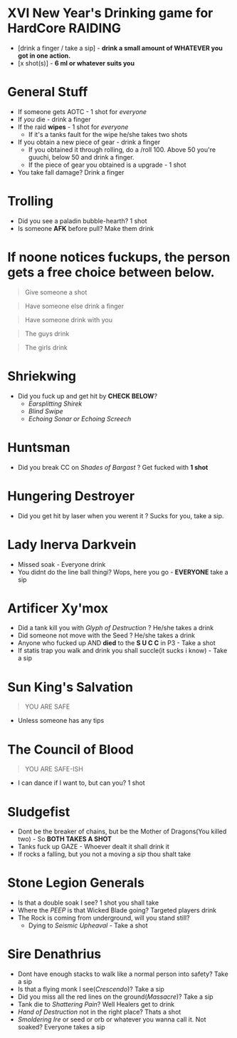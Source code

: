 # XVI New Year's Drinking game for HardCore RAIDING
* [drink a finger / take a sip] - **drink a small amount of WHATEVER you got in one action.**
* [x shot(s)] - **6 ml or whatever suits you**

# General Stuff
* If someone gets AOTC - 1 shot for *everyone*
* If *you* die - drink a finger
* If the raid **wipes** - 1 shot for *everyone*
  * If it's a tanks fault for the wipe he/she takes two shots
* If you obtain a new piece of gear - drink a finger
  * If you obtained it through rolling, do a /roll 100. Above 50 you're guuchi, below 50 and drink a finger.
  * If the piece of gear you obtained is a upgrade - 1 shot
* You take fall damage? Drink a finger

# Trolling
* Did you see a paladin bubble-hearth? 1 shot
* Is someone **AFK** before pull? Make them drink

# If noone notices fuckups, the person gets a free choice between below.
> Give someone a shot

> Have someone else drink a finger

> Have someone drink with you

> The guys drink

> The girls drink

# Shriekwing
* Did you fuck up and get hit by **CHECK BELOW**? 
  * *Earsplitting Shirek*
  * *Blind Swipe*
  * *Echoing Sonar or Echoing Screech*
  
# Huntsman
* Did you break CC on *Shades of Bargast* ? Get fucked with **1 shot**

# Hungering Destroyer
* Did you get hit by laser when you werent it ? Sucks for you, take a sip.

# Lady Inerva Darkvein
* Missed soak - Everyone drink
* You didnt do the line ball thingi? Wops, here you go - **EVERYONE** take a sip

# Artificer Xy'mox
* Did a tank kill you with *Glyph of Destruction* ? He/she takes a drink
* Did someone not move with the Seed ? He/she takes a drink
* Anyone who fucked up AND **died** to the **S U C C** in P3 - Take a shot
* If statis trap you walk and drink you shall succle(it sucks i know) - Take a sip

# Sun King's Salvation
> YOU ARE SAFE
* Unless someone has any tips

# The Council of Blood
> YOU ARE SAFE-ISH
* I can dance if I want to, but can you? 1 shot

# Sludgefist
* Dont be the breaker of chains, but be the Mother of Dragons(You killed two) - So **BOTH TAKES A SHOT**
* Tanks fuck up GAZE - Whoever dealt it shall drink it
* If rocks a falling, but you not a moving a *sip* thou shalt take

# Stone Legion Generals
* Is that a double soak I see? 1 shot you shall take
* Where the *PEEP* is that Wicked Blade going? Targeted players drink
* The Rock is coming from underground, will you stand still?
  * Dying to *Seismic Upheaval* - Take a shot
  
# Sire Denathrius
* Dont have enough stacks to walk like a normal person into safety? Take a sip
* Is that a flying monk I see(*Crescendo*)? Take a sip
* Did you miss all the red lines on the ground(*Massacre*)? Take a sip
* Tank die to *Shattering Pain*? Well Healers get to drink
* *Hand of Destruction* not in the right place? Thats a shot
* *Smoldering Ire* or seed or orb or whatever you wanna call it. Not soaked? Everyone takes a sip
